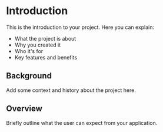 # Introduction

This is the introduction to your project. Here you can explain:

- What the project is about
- Why you created it
- Who it's for
- Key features and benefits

## Background

Add some context and history about the project here.

## Overview

Briefly outline what the user can expect from your application.
